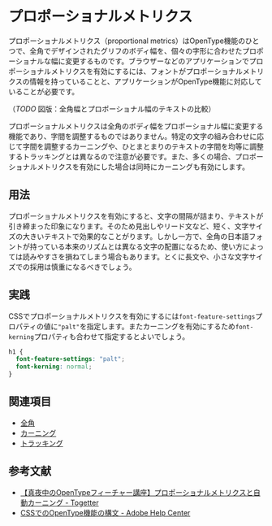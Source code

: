 # プロポーショナルメトリクス

プロポーショナルメトリクス（proportional metrics）はOpenType機能のひとつで、全角でデザインされたグリフのボディ幅を、個々の字形に合わせたプロポーショナルな幅に変更するものです。ブラウザーなどのアプリケーションでプロポーショナルメトリクスを有効にするには、フォントがプロポーショナルメトリクスの情報を持っていることと、アプリケーションがOpenType機能に対応していることが必要です。

（*TODO* 図版：全角幅とプロポーショナル幅のテキストの比較）

プロポーショナルメトリクスは全角のボディ幅をプロポーショナル幅に変更する機能であり、字間を調整するものではありません。特定の文字の組み合わせに応じて字間を調整するカーニングや、ひとまとまりのテキストの字間を均等に調整するトラッキングとは異なるので注意が必要です。また、多くの場合、プロポーショナルメトリクスを有効にした場合は同時にカーニングも有効にします。

## 用法

プロポーショナルメトリクスを有効にすると、文字の間隔が詰まり、テキストが引き締まった印象になります。そのため見出しやリード文など、短く、文字サイズの大きいテキストで効果的なことがります。しかし一方で、全角の日本語フォントが持っている本来のリズムとは異なる文字の配置になるため、使い方によっては読みやすさを損ねてしまう場合もあります。とくに長文や、小さな文字サイズでの採用は慎重になるべきでしょう。

## 実践

CSSでプロポーショナルメトリクスを有効にするには`font-feature-settings`プロパティの値に`"palt"`を指定します。またカーニングを有効にするため`font-kerning`プロパティも合わせて指定するとよいでしょう。

```css
h1 {
  font-feature-settings: "palt";
  font-kerning: normal;
}
```

## 関連項目

- [全角](./fullwidth.md)
- [カーニング](./kerning.md)
- [トラッキング](./tracking.md)

## 参考文献

- [【真夜中のOpenTypeフィーチャー講座】プロポーショナルメトリクスと自動カーニング - Togetter](https://togetter.com/li/1083953)
- [CSSでのOpenType機能の構文 - Adobe Help Center](https://helpx.adobe.com/jp/fonts/using/open-type-syntax.html#palt)
